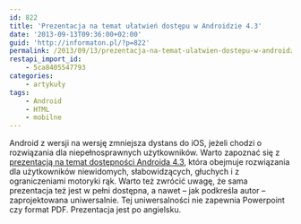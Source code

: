 ```yaml
---
id: 822
title: 'Prezentacja na temat ułatwień dostępu w Androidzie 4.3'
date: '2013-09-13T09:36:00+02:00'
guid: 'http://informaton.pl/?p=822'
permalink: /2013/09/13/prezentacja-na-temat-ulatwien-dostepu-w-androidzie-4-3/
restapi_import_id:
    - 5ca8405547793
categories:
    - artykuły
tags:
    - Android
    - HTML
    - mobilne
---
```


Android z wersji na wersję zmniejsza dystans do iOS, jeżeli chodzi o rozwiązania dla niepełnosprawnych użytkowników. Warto zapoznać się z [prezentacją na temat dostępności Androida 4.3](http://pauljadam.com/androida11y/), która obejmuje rozwiązania dla użytkowników niewidomych, słabowidzących, głuchych i z ograniczeniami motoryki rąk. Warto też zwrócić uwagę, że sama prezentacja też jest w pełni dostępna, a nawet – jak podkreśla autor – zaprojektowana uniwersalnie. Tej uniwersalności nie zapewnia Powerpoint czy format PDF. Prezentacja jest po angielsku.
